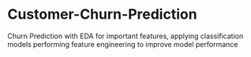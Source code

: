 # Customer-Churn-Prediction
Churn Prediction with EDA for important features, applying classification models performing feature engineering to improve model performance 

